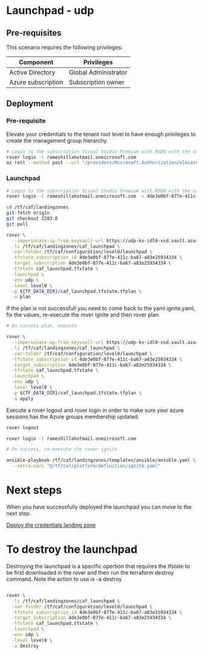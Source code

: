 # Launchpad - udp

## Pre-requisites

This scenario requires the following privileges:

| Component          | Privileges           |
|--------------------|----------------------|
| Active Directory   | Global Administrator |
| Azure subscription | Subscription owner   |

## Deployment

### Pre-requisite

Elevate your credentials to the tenant root level to have enough privileges to create the management group hierarchy.

```bash
# Login to the subscription Visual Studio Premium with MSDN with the user ramesh.illa_hotmail.com#EXT#@rameshillahotmail.onmicrosoft.com
rover login -t rameshillahotmail.onmicrosoft.com
az rest --method post --url "/providers/Microsoft.Authorization/elevateAccess?api-version=2016-07-01"

```

### Launchpad

```bash
# Login to the subscription Visual Studio Premium with MSDN with the user ramesh.illa_hotmail.com#EXT#@rameshillahotmail.onmicrosoft.com
rover login -t rameshillahotmail.onmicrosoft.com -s 4de3e0bf-877e-411c-ba67-a83e25934334

cd /tf/caf/landingzones
git fetch origin
git checkout 2203.0
git pull

rover \
  --impersonate-sp-from-keyvault-url https://udp-kv-idl0-xsd.vault.azure.net/ \
  -lz /tf/caf/landingzones/caf_launchpad \
  -var-folder /tf/caf/configuration/level0/launchpad \
  -tfstate_subscription_id 4de3e0bf-877e-411c-ba67-a83e25934334 \
  -target_subscription 4de3e0bf-877e-411c-ba67-a83e25934334 \
  -tfstate caf_launchpad.tfstate \
  -launchpad \
  -env udp \
  -level level0 \
  -p ${TF_DATA_DIR}/caf_launchpad.tfstate.tfplan \
  -a plan

```

If the plan is not successfull you need to come back to the yaml ignite.yaml, fix the values, re-execute the rover ignite and then rover plan.


```bash 
# On success plan, execute

rover \
  --impersonate-sp-from-keyvault-url https://udp-kv-idl0-xsd.vault.azure.net/ \
  -lz /tf/caf/landingzones/caf_launchpad \
  -var-folder /tf/caf/configuration/level0/launchpad \
  -tfstate_subscription_id 4de3e0bf-877e-411c-ba67-a83e25934334 \
  -target_subscription 4de3e0bf-877e-411c-ba67-a83e25934334 \
  -tfstate caf_launchpad.tfstate \
  -launchpad \
  -env udp \
  -level level0 \
  -p ${TF_DATA_DIR}/caf_launchpad.tfstate.tfplan \
  -a apply

```

Execute a rover logout and rover login in order to make sure your azure sessions has the Azure groups membership updated.

```bash
rover logout

rover login -t rameshillahotmail.onmicrosoft.com

# On success, re-execute the rover ignite

ansible-playbook /tf/caf/landingzones/templates/ansible/ansible.yaml \
  --extra-vars "@/tf/caf/platform/definition/ignite.yaml"

```

# Next steps

When you have successfully deployed the launchpad you can  move to the next step.

 [Deploy the credentials landing zone](../credentials/readme.md)


# To destroy the launchpad

Destroying the launchpad is a specific opertion that requires the tfstate to be first downloaded in the rover and then run the terraform destroy command. Note the action to use is -a destroy

```bash

rover \
  -lz /tf/caf/landingzones/caf_launchpad \
  -var-folder /tf/caf/configuration/level0/launchpad \
  -tfstate_subscription_id 4de3e0bf-877e-411c-ba67-a83e25934334 \
  -target_subscription 4de3e0bf-877e-411c-ba67-a83e25934334 \
  -tfstate caf_launchpad.tfstate \
  -launchpad \
  -env udp \
  -level level0 \
  -a destroy

```